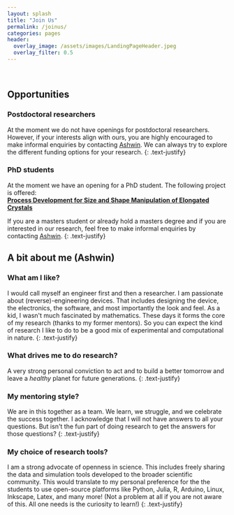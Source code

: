 ```yaml
---
layout: splash
title: "Join Us"
permalink: /joinus/
categories: pages
header:
  overlay_image: /assets/images/LandingPageHeader.jpeg
  overlay_filter: 0.5
---
```


<br />

## Opportunities
### Postdoctoral researchers
At the moment we do not have openings for postdoctoral researchers. However, if your interests align with ours, you are highly encouraged to make informal enquiries by contacting [Ashwin](mailto:ash23win@gmail.com). We can always try to explore the different funding options for your research.
{: .text-justify} 

### PhD students
At the moment we have an opening for a PhD student. The following project is offered:<br />
[**Process Development for Size and Shape Manipulation of Elongated Crystals**](/assets/project/2021_PhDProject_ShapeManipulation1.pdf)

If you are a masters student or already hold a masters degree and if you are interested in our research, feel free to make informal enquiries by contacting [Ashwin](mailto:ash23win@gmail.com).
{: .text-justify} 

## A bit about me (Ashwin)
### What am I like?
I would call myself an engineer first and then a researcher. I am passionate about (reverse)-engineering devices. That includes designing the device, the electronics, the software, and most importantly the look and feel. As a kid, I wasn't much fascinated by mathematics. These days it forms the core of my research (thanks to my former mentors). So you can expect the kind of research I like to do to be a good mix of experimental and computational in nature.
{: .text-justify} 

### What drives me to do research?
A very strong personal conviction to act and to build a better tomorrow and leave a *healthy* planet for future generations.
{: .text-justify} 

### My mentoring style?
We are in this together as a team. We learn, we struggle, and we celebrate the success together. I acknowledge that I will not have answers to all your questions. But isn't the fun part of doing research to get the answers for those questions?
{: .text-justify}

### My choice of research tools?
I am a strong advocate of openness in science. This includes freely sharing the data and simulation tools developed to the broader scientific community. This would translate to my personal preference for the the students to use open-source platforms like Python, Julia, R, Arduino, Linux, Inkscape, Latex, and many more! (Not a problem at all if you are not aware of this. All one needs is the curiosity to learn!)
{: .text-justify}
